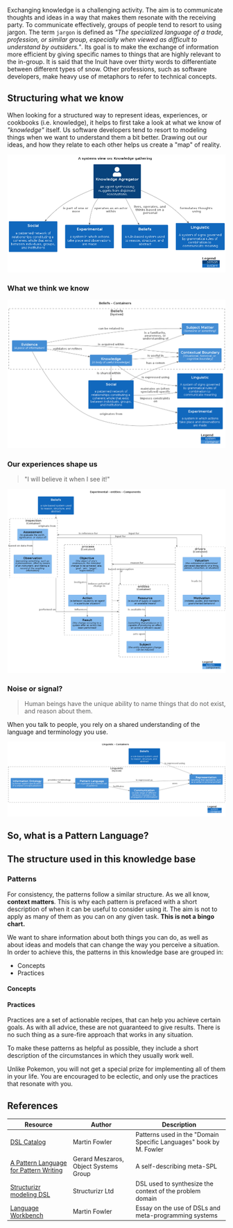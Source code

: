 Exchanging knowledge is a challenging activity. The aim is to communicate thoughts and ideas in a way that makes them resonate with the receiving party. To communicate effectively, groups of people tend to resort to using jargon. The term `jargon` is defined as _"The specialized language of a trade, profession, or similar group, especially when viewed as difficult to understand by outsiders."_. Its goal is to make the exchange of information more efficient by giving specific names to things that are highly relevant to the in-group. It is said that the Inuit have over thirty words to differentiate between different types of snow. Other professions, such as software developers, make heavy use of metaphors to refer to technical concepts.


## Structuring what we know

When looking for a structured way to represent ideas, experiences, or cookbooks (i.e. knowledge), it helps to first take a look at what we know of _"knowledge"_ itself. Us software developers tend to resort to modeling things when we want to understand them a bit better. Drawing out our ideas, and how they relate to each other helps us create a "map" of reality.

![A simplified model of the things we know](./knowledge_gathering.png)

### What we think we know

![what we think we know](./structurizr-BeliefDomain.png)

### Our experiences shape us

> "I will believe it when I see it!"

![Experiences influence our beliefs](./experimental-entities-Component.png)

### Noise or signal?

> Human beings have the unique ability to name things that do not exist, and reason about them.

When you talk to people, you rely on a shared understanding of the language and terminology you use.

![Experiences influence our beliefs](./structurizr-LinguisticDomain.png)

## So, what is a Pattern Language?

## The structure used in this knowledge base

### Patterns

For consistency, the patterns follow a similar structure.
As we all know, **context matters**. This is why each pattern is prefaced with a short description of
when it can be useful to consider using it. The aim is not to apply as many of them as you can on any given task.
**This is not a bingo chart.**

We want to share information about both things you can do, as well as about ideas and models that can change the way you perceive a situation.
In order to achieve this, the patterns in this knowledge base are grouped in:
- Concepts
- Practices

#### Concepts

#### Practices

Practices are a set of actionable recipes, that can help you achieve certain goals.
As with all advice, these are not guaranteed to give results. There is no such thing as a
sure-fire approach that works in any situation.

To make these patterns as helpful as possible, they include a short description of the
circumstances in which they usually work well.

Unlike Pokemon, you will not get a special prize for implementing all of them in your life.
You are encouraged to be eclectic, and only use the practices that resonate with you.

## References

| Resource                                                                                                            | Author                                | Description                                                        |
| ------------------------------------------------------------------------------------------------------------------- | ------------------------------------- | ------------------------------------------------------------------ |
| [DSL Catalog](https://www.martinfowler.com/dslCatalog/index.html)                                                   | Martin Fowler                         | Patterns used in the "Domain Specific Languages" book by M. Fowler |
| [A Pattern Language for Pattern Writing](https://www.hillside.net/index.php/a-pattern-language-for-pattern-writing) | Gerard Meszaros, Object Systems Group | A self-describing meta-SPL                                         |
| [Structurizr modeling DSL](https://github.com/structurizr/dsl)                                                      | Structurizr Ltd                       | DSL used to synthesize the context of the problem domain           |
| [Language Workbench](https://www.martinfowler.com/articles/languageWorkbench.html)                                  | Martin Fowler                         | Essay on the use of DSLs and meta-programming systems              |
